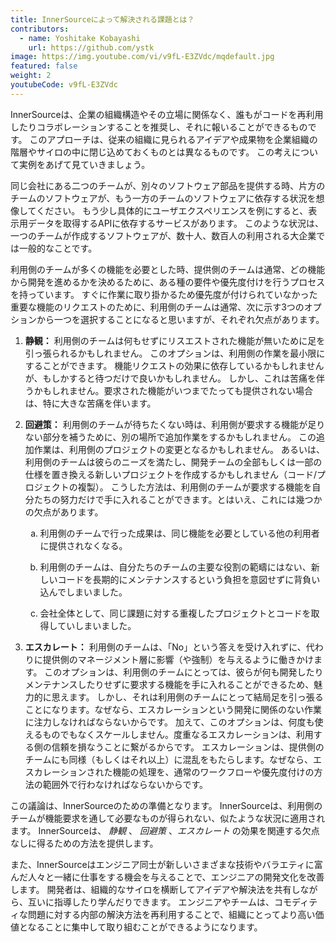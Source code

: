 ```yaml
---
title: InnerSourceによって解決される課題とは？
contributors:
  - name: Yoshitake Kobayashi
    url: https://github.com/ystk
image: https://img.youtube.com/vi/v9fL-E3ZVdc/mqdefault.jpg
featured: false
weight: 2
youtubeCode: v9fL-E3ZVdc
---
```

<div class="paragraph">
<p>InnerSourceは、企業の組織構造やその立場に関係なく、誰もがコードを再利用したりコラボレーションすることを推奨し、それに報いることができるものです。
このアプローチは、従来の組織に見られるアイデアや成果物を企業組織の階層やサイロの中に閉じ込めておくものとは異なるものです。
この考えについて実例をあげて見ていきましょう。</p>
</div>
<div class="paragraph">
<p>同じ会社にある二つのチームが、別々のソフトウェア部品を提供する時、片方のチームのソフトウェアが、もう一方のチームのソフトウェアに依存する状況を想像してください。
もう少し具体的にユーザエクスペリエンスを例にすると、表示用データを取得するAPIに依存するサービスがあります。
このような状況は、一つのチームが作成するソフトウェアが、数十人、数百人の利用される大企業では一般的なことです。</p>
</div>
<div class="paragraph">
<p>利用側のチームが多くの機能を必要とした時、提供側のチームは通常、どの機能から開発を進めるかを決めるために、ある種の要件や優先度付けを行うプロセスを持っています。
すぐに作業に取り掛かるため優先度が付けられていなかった重要な機能のリクエストのために、利用側のチームは通常、次に示す3つのオプションから一つを選択することになると思いますが、それぞれ欠点があります。</p>
</div>
<div class="olist arabic">
<ol class="arabic">
<li>
<p><strong>静観：</strong> 利用側のチームは何もせずにリスエストされた機能が無いために足を引っ張られるかもしれません。
このオプションは、利用側の作業を最小限にすることができます。
機能リクエストの効果に依存しているかもしれませんが、もしかすると待つだけで良いかもしれません。
しかし、これは苦痛を伴うかもしれません。要求された機能がいつまでたっても提供されない場合は、特に大きな苦痛を伴います。</p>
</li>
<li>
<p><strong>回避策：</strong> 利用側のチームが待ちたくない時は、利用側が要求する機能が足りない部分を補うために、別の場所で追加作業をするかもしれません。
この追加作業は、利用側のプロジェクトの変更となるかもしれません。
あるいは、利用側のチームは彼らのニーズを満たし、開発チームの全部もしくは一部の仕様を置き換える新しいプロジェクトを作成するかもしれません（コード/プロジェクトの複製）。
こうした方法は、利用側のチームが要求する機能を自分たちの努力だけで手に入れることができます。とはいえ、これには幾つかの欠点があります。</p>
<div class="olist loweralpha">
<ol class="loweralpha" type="a">
<li>
<p>利用側のチームで行った成果は、同じ機能を必要としている他の利用者に提供されなくなる。</p>
</li>
<li>
<p>利用側のチームは、自分たちのチームの主要な役割の範疇にはない、新しいコードを長期的にメンテナンスするという負担を意図せずに背負い込んでしまいました。</p>
</li>
<li>
<p>会社全体として、同じ課題に対する重複したプロジェクトとコードを取得していしまいました。</p>
</li>
</ol>
</div>
</li>
<li>
<p><strong>エスカレート：</strong> 利用側のチームは、「No」という答えを受け入れずに、代わりに提供側のマネージメント層に影響（や強制）を与えるように働きかけます。
このオプションは、利用側のチームにとっては、彼らが何も開発したりメンテナンスしたりせずに要求する機能を手に入れることができるため、魅力的に思えます。
しかし、それは利用側のチームにとって結局足を引っ張ることになります。なぜなら、エスカレーションという開発に関係のない作業に注力しなければならないからです。
加えて、このオプションは、何度も使えるものでもなくスケールしません。度重なるエスカレーションは、利用する側の信頼を損なうことに繋がるからです。
エスカレーションは、提供側のチームにも同様（もしくはそれ以上）に混乱をもたらします。なぜなら、エスカレーションされた機能の処理を、通常のワークフローや優先度付けの方法の範囲外で行わなければならないからです。</p>
</li>
</ol>
</div>
<div class="paragraph">
<p>この議論は、InnerSourceのための準備となります。
InnerSourceは、利用側のチームが機能要求を通して必要なものが得られない、似たような状況に適用されます。
InnerSourceは、 <em>静観</em> 、 <em>回避策</em> 、<em>エスカレート</em> の効果を関連する欠点なしに得るための方法を提供します。</p>
</div>
<div class="paragraph">
<p>また、InnerSourceはエンジニア同士が新しいさまざまな技術やバラエティに富んだ人々と一緒に仕事をする機会を与えることで、エンジニアの開発文化を改善します。
開発者は、組織的なサイロを横断してアイデアや解決法を共有しながら、互いに指導したり学んだりできます。
エンジニアやチームは、コモディティな問題に対する内部の解決方法を再利用することで、組織にとってより高い価値となることに集中して取り組むことができるようになります。</p>
</div>
<!--- This file autogenerated from https://github.com/InnerSourceCommons/InnerSourceLearningPath/blob/master/scripts/generate_learning_path_markdown.js -->